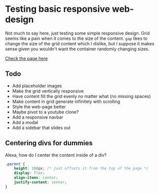 # Testing basic responsive web-design 

Not much to say here, just testing some simple responsive design. Grid seems like a pain when it comes to the size of the content. `gap` likes to change the size of the grid content which I dislike, but I suppose it makes sense given you wouldn't want the container randomly changing sizes. 

[Check the page here](https://apricosma.github.io/responsive-webdesign)
## Todo

- Add placeholder images 
- Make the grid vertically responsive 
- Have content fill the grid evenly no matter what (no missing spaces)
- Make content in grid generate infinitely with scrolling
- Style the web-page better
- Maybe pivot to a youtube clone?
- Add a responsive navbar
- Add a modal
- Add a sidebar that slides out

## Centering divs for dummies

Alexa, how do I center the content inside of a div?
```CSS
.parent {
    height: 100px; /* just offsets it from the top of the page */
    display: flex;
    align-items: center;
    justify-content: center;
}
```